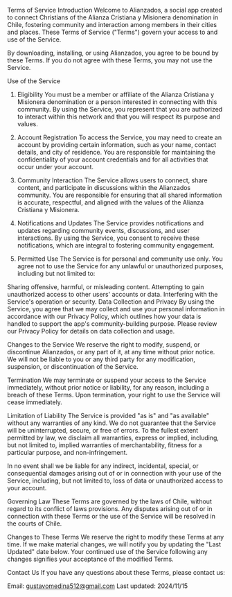 Terms of Service
Introduction
Welcome to Alianzados, a social app created to connect Christians of the Alianza Cristiana y Misionera denomination in Chile, fostering community and interaction among members in their cities and places. These Terms of Service ("Terms") govern your access to and use of the Service.

By downloading, installing, or using Alianzados, you agree to be bound by these Terms. If you do not agree with these Terms, you may not use the Service.

Use of the Service
1. Eligibility
You must be a member or affiliate of the Alianza Cristiana y Misionera denomination or a person interested in connecting with this community. By using the Service, you represent that you are authorized to interact within this network and that you will respect its purpose and values.

2. Account Registration
To access the Service, you may need to create an account by providing certain information, such as your name, contact details, and city of residence. You are responsible for maintaining the confidentiality of your account credentials and for all activities that occur under your account.

3. Community Interaction
The Service allows users to connect, share content, and participate in discussions within the Alianzados community. You are responsible for ensuring that all shared information is accurate, respectful, and aligned with the values of the Alianza Cristiana y Misionera.

4. Notifications and Updates
The Service provides notifications and updates regarding community events, discussions, and user interactions. By using the Service, you consent to receive these notifications, which are integral to fostering community engagement.

5. Permitted Use
The Service is for personal and community use only. You agree not to use the Service for any unlawful or unauthorized purposes, including but not limited to:

Sharing offensive, harmful, or misleading content.
Attempting to gain unauthorized access to other users' accounts or data.
Interfering with the Service's operation or security.
Data Collection and Privacy
By using the Service, you agree that we may collect and use your personal information in accordance with our Privacy Policy, which outlines how your data is handled to support the app's community-building purpose. Please review our Privacy Policy for details on data collection and usage.

Changes to the Service
We reserve the right to modify, suspend, or discontinue Alianzados, or any part of it, at any time without prior notice. We will not be liable to you or any third party for any modification, suspension, or discontinuation of the Service.

Termination
We may terminate or suspend your access to the Service immediately, without prior notice or liability, for any reason, including a breach of these Terms. Upon termination, your right to use the Service will cease immediately.

Limitation of Liability
The Service is provided "as is" and "as available" without any warranties of any kind. We do not guarantee that the Service will be uninterrupted, secure, or free of errors. To the fullest extent permitted by law, we disclaim all warranties, express or implied, including, but not limited to, implied warranties of merchantability, fitness for a particular purpose, and non-infringement.

In no event shall we be liable for any indirect, incidental, special, or consequential damages arising out of or in connection with your use of the Service, including, but not limited to, loss of data or unauthorized access to your account.

Governing Law
These Terms are governed by the laws of Chile, without regard to its conflict of laws provisions. Any disputes arising out of or in connection with these Terms or the use of the Service will be resolved in the courts of Chile.

Changes to These Terms
We reserve the right to modify these Terms at any time. If we make material changes, we will notify you by updating the "Last Updated" date below. Your continued use of the Service following any changes signifies your acceptance of the modified Terms.

Contact Us
If you have any questions about these Terms, please contact us:

Email: gustavomedina512@gmail.com
Last updated: 2024/11/15
